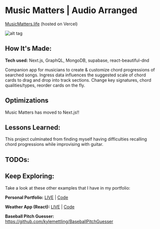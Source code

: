 # Music Matters | Audio Arranged



[MusicMatters.life](https://musicmatters.life/) (hosted on Vercel)

![alt tag](screen.png)

## How It's Made:

**Tech used:** Next.js, GraphQL, MongoDB, supabase, react-beautiful-dnd

Companion app for musicians to create & customize chord progressions of searched songs. Ingress data influences the suggested
scale of chord cards to drag and drop into track sections. Change key signatures, chord qualities/types, reorder cards on the fly. 

## Optimizations

Music Matters has moved to Next.js!!

## Lessons Learned:

This project culminated from finding myself having difficulties recalling chord progressions while improvising with guitar. 

## TODOs:


## Keep Exploring:

Take a look at these other examples that I have in my portfolio:

**Personal Portfolio:** [LIVE](https://kylemettling.com/) | [Code](https://github.com/kylemettling/portfolio-site)

**Weather App (React):** [LIVE](https://wonders-weather.netlify.app/) | [Code](https://github.com/kylemettling/weather-app)

**Baseball Pitch Guesser:** https://github.com/kylemettling/BaseballPitchGuesser
